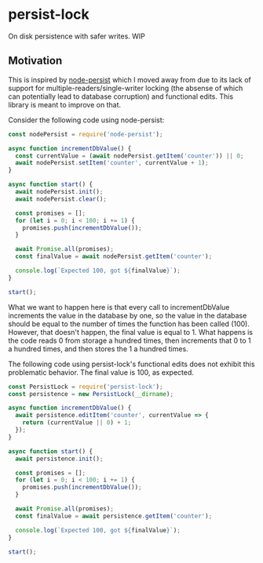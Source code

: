 # persist-lock

On disk persistence with safer writes. WIP

## Motivation

This is inspired by [node-persist](https://www.npmjs.com/package/node-persist) which I moved away from due to its lack of support for multiple-readers/single-writer locking (the absense of which can potentially lead to database corruption) and functional edits. This library is meant to improve on that.

Consider the following code using node-persist:

```js
const nodePersist = require('node-persist');

async function incrementDbValue() {
  const currentValue = (await nodePersist.getItem('counter')) || 0;
  await nodePersist.setItem('counter', currentValue + 1);
}

async function start() {
  await nodePersist.init();
  await nodePersist.clear();

  const promises = [];
  for (let i = 0; i < 100; i += 1) {
    promises.push(incrementDbValue());
  }

  await Promise.all(promises);
  const finalValue = await nodePersist.getItem('counter');

  console.log(`Expected 100, got ${finalValue}`);
}

start();
```

What we want to happen here is that every call to incrementDbValue increments the value in the database by one, so the value in the database should be equal to the number of times the function has been called (100). However, that doesn't happen, the final value is equal to 1. What happens is the code reads 0 from storage a hundred times, then increments that 0 to 1 a hundred times, and then stores the 1 a hundred times.

The following code using persist-lock's functional edits does not exhibit this problematic behavior. The final value is 100, as expected.

```js
const PersistLock = require('persist-lock');
const persistence = new PersistLock(__dirname);

async function incrementDbValue() {
  await persistence.editItem('counter', currentValue => {
    return (currentValue || 0) + 1;
  });
}

async function start() {
  await persistence.init();

  const promises = [];
  for (let i = 0; i < 100; i += 1) {
    promises.push(incrementDbValue());
  }

  await Promise.all(promises);
  const finalValue = await persistence.getItem('counter');

  console.log(`Expected 100, got ${finalValue}`);
}

start();
```

